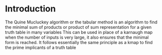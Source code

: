 # Introduction
The Quine Mucluckey algorithm or the tabular method is an algorithm to find the minimal sum of products or product of sum representation for a given truth table in many variables
This can be used in place of a karnaugh map when the number of inputs is very large, it also ensures that the minimal form is reached. It follows essentially the same principle as a kmap to find the prime implicants of a truth table

